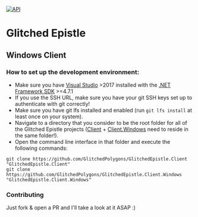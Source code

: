 [![API](https://img.shields.io/badge/api-docs-informational.svg)](https://glitchedpolygons.github.io/GlitchedEpistle.Client.Windows)

# Glitched Epistle
## Windows Client

### How to set up the development environment:

* Make sure you have [Visual Studio](https://visualstudio.microsoft.com/) >2017 installed with the [.NET Framework SDK](https://dotnet.microsoft.com/download/visual-studio-sdks) >=4.7.1
* If you use the SSH URL, make sure you have your git SSH keys set up to authenticate with git correctly!
* Make sure you have git lfs installed and enabled (run `git lfs install` at least once on your system).
* Navigate to a directory that you consider to be the root folder for all of the Glitched Epistle projects ([Client](https://github.com/GlitchedPolygons/GlitchedEpistle.Client) + [Client.Windows](https://github.com/GlitchedPolygons/GlitchedEpistle.Client.Windows) need to reside in the same folder!).
* Open the command line interface in that folder and execute the following commands:
```
git clone https://github.com/GlitchedPolygons/GlitchedEpistle.Client "GlitchedEpistle.Client"
git clone https://github.com/GlitchedPolygons/GlitchedEpistle.Client.Windows "GlitchedEpistle.Client.Windows"
```

### Contributing
Just fork & open a PR and I'll take a look at it ASAP :)
